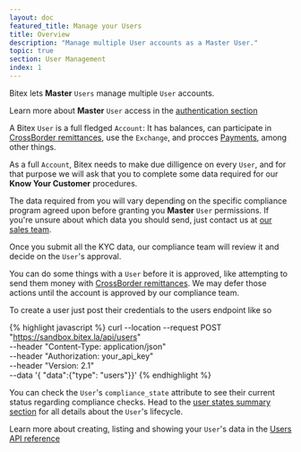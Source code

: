 ```yaml
---
layout: doc
featured_title: Manage your Users
title: Overview
description: "Manage multiple User accounts as a Master User."
topic: true
section: User Management
index: 1
---
```


Bitex lets **Master** `Users` manage multiple `User` accounts.

Learn more about **Master** `User` access in the [authentication section](/docs/authentication/)

A Bitex `User` is a full fledged `Account`: It has balances, can participate in [CrossBorder remittances](/docs/cross_border/welcome/),
use the `Exchange`, and procces [Payments](/docs/payments/), among other things.

As a full `Account`, Bitex needs to make due dilligence on every `User`, and for
that purpose we will ask that you to complete some data required for our
**Know Your Customer** procedures.

The data required from you will vary depending on the specific compliance
program agreed upon before granting you **Master** `User` permissions.
If you're unsure about which data you should send, just contact us at
[our sales team](mailto:comercial@bitex.la).

Once you submit all the KYC data, our compliance team will review it and decide
on the `User`'s approval. 

You can do some things with a `User` before it is approved,
like attempting to send them money with [CrossBorder remittances](/docs/cross_border/welcome/).
We may defer those actions until the account is approved by our compliance team.

To create a user just post their credentials to the users endpoint like so

{% highlight javascript %}
curl --location --request POST "https://sandbox.bitex.la/api/users" \
  --header "Content-Type: application/json" \
  --header "Authorization: your_api_key" \
  --header "Version: 2.1" \
  --data '{ "data":{"type": "users"}}'
{% endhighlight %}

You can check the `User`'s `compliance_state` attribute to see their current status
regarding compliance checks. Head to the [user states summary section](/docs/users/states_summary)
for all details about the `User`'s lifecycle.

Learn more about creating, listing and showing your `User`'s data in the
[Users API reference](https://developers.bitex.la/?version=latest#e463005d-0320-4e33-9d0b-4112e73fa3c2)
